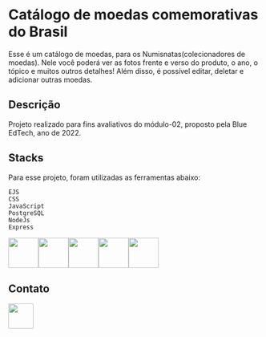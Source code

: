 # Catálogo de moedas comemorativas do Brasil
Esse é um catálogo de moedas, para os Numisnatas(colecionadores de moedas). Nele você poderá ver as fotos frente e verso do produto, o ano, o tópico e muitos outros detalhes!
Além disso, é possível editar, deletar e adicionar outras moedas.

## Descrição
Projeto realizado para fins avaliativos do módulo-02, proposto pela Blue EdTech, ano de 2022.

## Stacks
Para esse projeto, foram utilizadas as ferramentas abaixo:
   
    EJS
    CSS
    JavaScript
    PostgreSQL
    NodeJs
    Express

<div style="display: flex" width="5rem">
    <img width="60" height="60" src="https://img.icons8.com/color/48/000000/html-5--v2.png"> 
    <img width="60" height="60" src="https://img.icons8.com/color/48/000000/css3.png"/>
    <img width="60" height="60" src="https://img.icons8.com/color/48/000000/javascript--v1.png"/>
    <img width="60" height="60" src="https://cdn.jsdelivr.net/gh/devicons/devicon/icons/postgresql/postgresql-original-wordmark.svg" />     
    <img width="60" height="60" src="https://cdn.jsdelivr.net/gh/devicons/devicon/icons/nodejs/nodejs-original-wordmark.svg">

</div>

## Contato
<a href="https://www.linkedin.com/in/bianca-aguiar-642811222/" target="blank">
    <img width="50" height="50" src="https://pngimg.com/uploads/linkedIn/linkedIn_PNG38.png"/>
</a>
